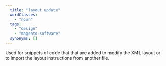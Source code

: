```yaml
---
  title: "layout update"
  wordClasses:
    - "noun"
  tags:
    - "design"
    - "magento-software"
  synonyms: []
---
```

Used for snippets of code that that are added to modify the XML layout or to import the layout instructions from another file.
